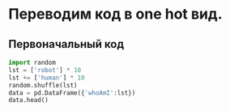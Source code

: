 # Переводим код в one hot вид.
## Первоначальный код
```python
import random
lst = ['robot'] * 10
lst += ['human'] * 10
random.shuffle(lst)
data = pd.DataFrame({'whoAmI':lst})
data.head()
```
 